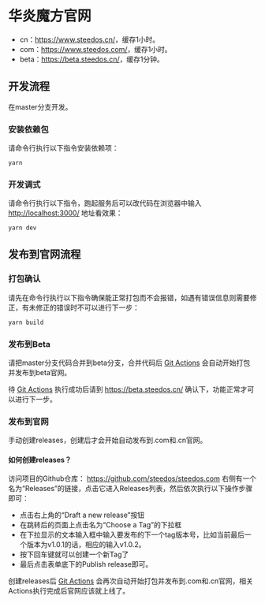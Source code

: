 # 华炎魔方官网

- cn：<https://www.steedos.cn/>，缓存1小时。
- com：<https://www.steedos.com/>，缓存1小时。
- beta：<https://beta.steedos.cn/>，缓存1分钟。

## 开发流程

在master分支开发。

### 安装依赖包

请命令行执行以下指令安装依赖项：

```sh
yarn
```

### 开发调式

请命令行执行以下指令，跑起服务后可以改代码在浏览器中输入 [http://localhost:3000/](http://localhost:3000/) 地址看效果：

```sh
yarn dev
```

## 发布到官网流程

### 打包确认

请先在命令行执行以下指令确保能正常打包而不会报错，如遇有错误信息则需要修正，有未修正的错误时不可以进行下一步：

```sh
yarn build
```

### 发布到Beta

请把master分支代码合并到beta分支，合并代码后 [Git Actions](https://github.com/steedos/steedos.com/actions) 会自动开始打包并发布到beta官网。

待 [Git Actions](https://github.com/steedos/steedos.com/actions) 执行成功后请到 <https://beta.steedos.cn/> 确认下，功能正常才可以进行下一步。

### 发布到官网

手动创建releases，创建后才会开始自动发布到.com和.cn官网。

#### 如何创建releases？

访问项目的Github仓库： <https://github.com/steedos/steedos.com>
右侧有一个名为“Releases”的链接，点击它进入Releases列表，然后依次执行以下操作步骤即可：

- 点击右上角的“Draft a new release”按钮
- 在跳转后的页面上点击名为“Choose a Tag”的下拉框
- 在下拉显示的文本输入框中输入要发布的下一个tag版本号，比如当前最后一个版本为v1.0.1的话，相应的输入v1.0.2。
- 按下回车键就可以创建一个新Tag了
- 最后点击表单底下的Publish release即可。

创建releases后 [Git Actions](https://github.com/steedos/steedos.com/actions) 会再次自动开始打包并发布到.com和.cn官网，相关Actions执行完成后官网应该就上线了。
